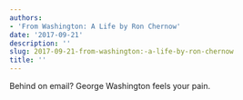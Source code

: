 ```yaml
---
authors:
- 'From Washington: A Life by Ron Chernow'
date: '2017-09-21'
description: ''
slug: 2017-09-21-from-washington:-a-life-by-ron-chernow
title: ''
---
```

Behind on email? George Washington feels your pain.



